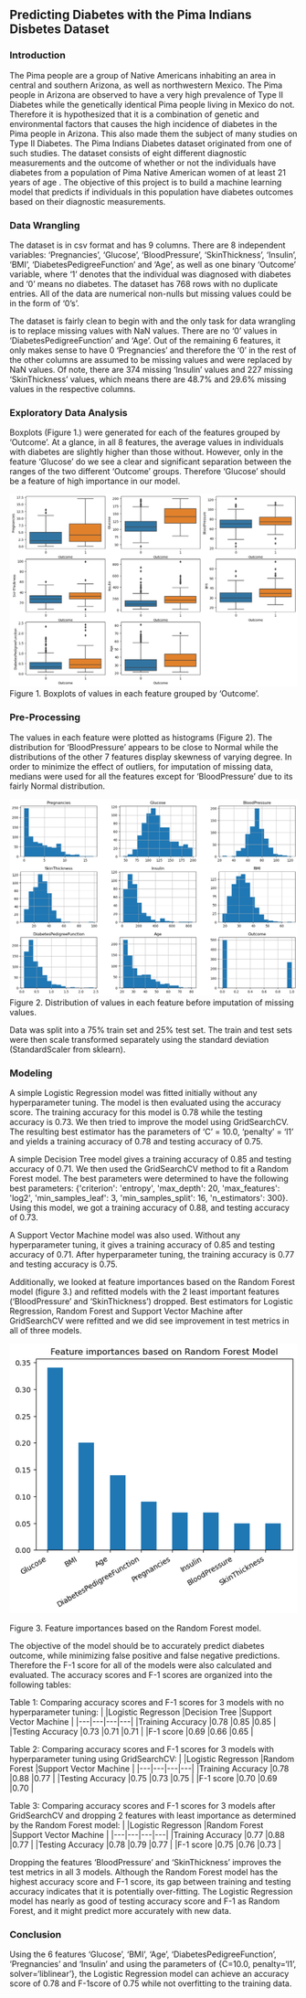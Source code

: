 ## Predicting Diabetes with the Pima Indians Disbetes Dataset

### Introduction

The Pima people are a group of Native Americans inhabiting an area in central and southern Arizona, as well as northwestern Mexico. The Pima people in Arizona are observed to have a very high prevalence of Type II Diabetes while the genetically identical Pima people living in Mexico do not. Therefore it is hypothesized that it is a combination of genetic and environmental factors that causes the high incidence of diabetes in the Pima people in Arizona. This also made them the subject of many studies on Type II Diabetes. The Pima Indians Diabetes dataset originated from one of such studies. The dataset consists of eight different diagnostic measurements and the outcome of whether or not the individuals have diabetes from a population of Pima Native American women of at least 21 years of age . The objective of this project is to build a machine learning model that predicts if individuals in this population have diabetes outcomes based on their diagnostic measurements. 

### Data Wrangling

The dataset is in csv format and has 9 columns. There are 8 independent variables: ‘Pregnancies’, ‘Glucose’, ‘BloodPressure’, ‘SkinThickness’, ‘Insulin’, ‘BMI’, ‘DiabetesPedigreeFunction’ and ‘Age’, as well as one binary ‘Outcome’ variable, where ‘1’ denotes that the individual was diagnosed with diabetes and ‘0’ means no diabetes. The dataset has 768 rows with no duplicate entries. All of the data are numerical non-nulls but missing values could be in the form of ‘0’s’. 

The dataset is fairly clean to begin with and the only task for data wrangling is to replace missing values with NaN values. There are no ‘0’ values in ‘DiabetesPedigreeFunction’ and ‘Age’. Out of the remaining  6 features, it only makes sense to have 0 ‘Pregnancies’ and therefore the ‘0’ in the rest of the other columns are assumed to be missing values and were replaced by NaN values. Of note, there are 374 missing ‘Insulin’ values and 227 missing ‘SkinThickness’ values, which means there are 48.7% and 29.6% missing values in the respective columns. 

### Exploratory Data Analysis

Boxplots (Figure 1.) were generated for each of the features grouped by ‘Outcome’.  At a glance, in all 8 features, the average values in individuals with diabetes are slightly higher than those without. However, only in the feature ‘Glucose’ do we see a clear and significant separation between the ranges of the two different ‘Outcome’ groups. Therefore ‘Glucose’ should be a feature of high importance in our model.

![Boxplots of values in each feature grouped by 'Outcome'.](https://github.com/chendub/Springboard/blob/main/Diabetes/images/box.png)
Figure 1. Boxplots of values in each feature grouped by ‘Outcome’.

### Pre-Processing

The values in each feature were plotted as histograms (Figure 2). The distribution for ‘BloodPressure’ appears to be close to Normal while the distributions of the other 7 features display skewness of varying degree. In order to minimize the effect of outliers, for imputation of missing data, medians were used for all the features except for ‘BloodPressure’ due to its fairly Normal distribution. 

![Distribution of values in each feature before imputation of missing values.](https://github.com/chendub/Springboard/blob/main/Diabetes/images/histo.png)
Figure 2. Distribution of values in each feature before imputation of missing values.

Data was split into a 75% train set and 25% test set. The train and test sets were then scale transformed separately using the standard deviation (StandardScaler from sklearn). 

### Modeling

A simple Logistic Regression model was fitted initially without any hyperparameter tuning. The model is then evaluated using the accuracy score.  The training accuracy for this model is 0.78 while the testing accuracy is 0.73. We then tried to improve the model using GridSearchCV. The resulting best estimator has the parameters of ‘C’ = 10.0, ‘penalty’ = ‘l1’ and yields a training accuracy of 0.78 and testing accuracy of 0.75.

A simple Decision Tree model gives a training accuracy of 0.85 and testing accuracy of 0.71. We then used the GridSearchCV method to fit a Random Forest model. The best parameters were determined to have the following best parameters:  {'criterion': 'entropy', 'max_depth': 20, 'max_features': 'log2', 'min_samples_leaf': 3, 'min_samples_split': 16, 'n_estimators': 300}. Using this model, we got a training accuracy of 0.88, and testing accuracy of 0.73.

A Support Vector Machine model was also used. Without any hyperparameter tuning, it gives a training accuracy of 0.85 and testing accuracy of 0.71. After hyperparameter tuning, the training accuracy is 0.77 and testing accuracy is 0.75.

Additionally, we looked at feature importances based on the Random Forest model (figure 3.) and refitted models with the 2 least important features (‘BloodPressure’ and ‘SkinThickness’) dropped. Best estimators for Logistic Regression, Random Forest and Support Vector Machine after GridSearchCV were refitted and we did see improvement in test metrics in all of three models. 

![Feature importances based on the Random Forest model.](https://github.com/chendub/Springboard/blob/main/Diabetes/images/featureimpotances.png)

Figure 3. Feature importances based on the Random Forest model.

The objective of the model should be to accurately predict diabetes outcome, while minimizing false positive and false negative predictions. Therefore the F-1 score for all of the models were also calculated and evaluated.  The accuracy scores and F-1 scores are organized into the following tables:

Table 1: Comparing accuracy scores and F-1 scores for 3 models with no hyperparameter tuning:
|   |Logistic Regresson   |Decision Tree   |Support Vector Machine   |
|---|---|---|---|
|Training Accuracy  |0.78   |0.85   |0.85   |
|Testing Accuracy   |0.73   |0.71   |0.71   |
|F-1 score   |0.69   |0.66   |0.65   |

Table 2: Comparing accuracy scores and F-1 scores for 3 models with hyperparameter tuning using GridSearchCV:
|   |Logistic Regresson   |Random Forest   |Support Vector Machine   |
|---|---|---|---|
|Training Accuracy  |0.78   |0.88   |0.77   |
|Testing Accuracy   |0.75   |0.73   |0.75   |
|F-1 score   |0.70   |0.69   |0.70   |

Table 3: Comparing accuracy scores and F-1 scores for 3 models after GridSearchCV and dropping 2 features with least importance as determined by the Random Forest model:
|   |Logistic Regresson   |Random Forest   |Support Vector Machine   |
|---|---|---|---|
|Training Accuracy  |0.77   |0.88   |0.77   |
|Testing Accuracy   |0.78   |0.79   |0.77   |
|F-1 score   |0.75   |0.76   |0.73   |

Dropping the features ‘BloodPressure’ and ‘SkinThickness’ improves the test metrics in all 3 models. Although the Random Forest model has the highest accuracy score and F-1 score, its gap between training and testing accuracy indicates that it is potentially over-fitting. The Logistic Regression model has nearly as good of testing accuracy score and F-1 as Random Forest, and it might predict more accurately with new data.

### Conclusion

Using the 6 features ‘Glucose’, ‘BMI’, ‘Age’, ‘DiabetesPedigreeFunction’, ‘Pregnancies’ and ‘Insulin’ and using the parameters of {C=10.0, penalty=‘l1’, solver=‘liblinear’}, the Logistic Regression model can achieve an accuracy score of 0.78 and F-1score of 0.75 while not overfitting to the training data.  
